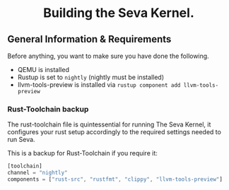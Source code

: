 # <p align="center">Building the Seva Kernel.</p>

## General Information & Requirements

Before anything, you want to make sure you have done the following.

- QEMU is installed
- Rustup is set to `nightly` (nightly must be installed)
- llvm-tools-preview is installed via `rustup component add llvm-tools-preview`

### Rust-Toolchain backup

The rust-toolchain file is quintessential for running The Seva Kernel, it configures your rust setup accordingly to the required settings needed to run Seva.

This is a backup for Rust-Toolchain if you require it:

```rust
[toolchain]
channel = "nightly"
components = ["rust-src", "rustfmt", "clippy", "llvm-tools-preview"]
```
